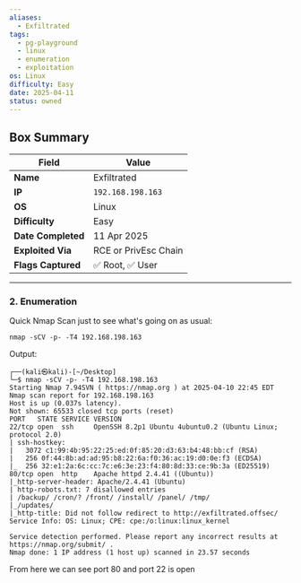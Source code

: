 ```yaml
---
aliases:
  - Exfiltrated
tags:
  - pg-playground
  - linux
  - enumeration
  - exploitation
os: Linux
difficulty: Easy
date: 2025-04-11
status: owned
---
```


## Box Summary

| Field              | Value                |
| ------------------ | -------------------- |
| **Name**           | Exfiltrated          |
| **IP**             | `192.168.198.163`    |
| **OS**             | Linux                |
| **Difficulty**     | Easy                 |
| **Date Completed** | 11 Apr 2025          |
| **Exploited Via**  | RCE or PrivEsc Chain |
| **Flags Captured** | ✅ Root, ✅ User       |

---

### 2. Enumeration

Quick Nmap Scan just to see what's going on as usual:

```
nmap -sCV -p- -T4 192.168.198.163
```

Output:

```
┌──(kali㉿kali)-[~/Desktop]
└─$ nmap -sCV -p- -T4 192.168.198.163
Starting Nmap 7.94SVN ( https://nmap.org ) at 2025-04-10 22:45 EDT
Nmap scan report for 192.168.198.163
Host is up (0.037s latency).
Not shown: 65533 closed tcp ports (reset)
PORT   STATE SERVICE VERSION
22/tcp open  ssh     OpenSSH 8.2p1 Ubuntu 4ubuntu0.2 (Ubuntu Linux; protocol 2.0)
| ssh-hostkey: 
|   3072 c1:99:4b:95:22:25:ed:0f:85:20:d3:63:b4:48:bb:cf (RSA)
|   256 0f:44:8b:ad:ad:95:b8:22:6a:f0:36:ac:19:d0:0e:f3 (ECDSA)
|_  256 32:e1:2a:6c:cc:7c:e6:3e:23:f4:80:8d:33:ce:9b:3a (ED25519)
80/tcp open  http    Apache httpd 2.4.41 ((Ubuntu))
|_http-server-header: Apache/2.4.41 (Ubuntu)
| http-robots.txt: 7 disallowed entries 
| /backup/ /cron/? /front/ /install/ /panel/ /tmp/ 
|_/updates/
|_http-title: Did not follow redirect to http://exfiltrated.offsec/
Service Info: OS: Linux; CPE: cpe:/o:linux:linux_kernel

Service detection performed. Please report any incorrect results at https://nmap.org/submit/ .
Nmap done: 1 IP address (1 host up) scanned in 23.57 seconds
```

From here we can see port 80 and port 22 is open